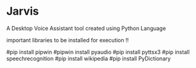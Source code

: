 # Jarvis
A Desktop Voice Assistant tool created using Python Language

important libraries to be installed for execution !!

#pip install pipwin
#pipwin install pyaudio
#pip install pyttsx3
#pip install speechrecognition
#pip install wikipedia
#pip install PyDictionary
